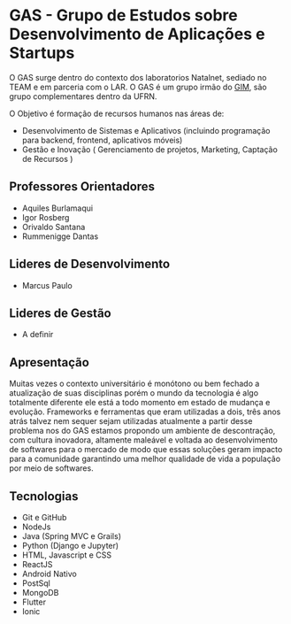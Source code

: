 # GAS - Grupo de Estudos sobre Desenvolvimento de Aplicações e Startups

O GAS surge dentro do contexto dos laboratorios Natalnet, sediado no TEAM e em parceria com o LAR.
O GAS é um grupo irmão do [GIM](https://github.com/natalnet/gim), são grupo complementares dentro da UFRN.
 
O Objetivo é formação de recursos humanos nas áreas de:
* Desenvolvimento de Sistemas e Aplicativos (incluindo programação para backend, frontend, aplicativos móveis)
* Gestão e Inovação ( Gerenciamento de projetos, Marketing, Captação de Recursos )

## Professores Orientadores
* Aquiles Burlamaqui
* Igor Rosberg
* Orivaldo Santana
* Rummenigge Dantas

## Lideres de Desenvolvimento

* Marcus Paulo

## Lideres de Gestão
* A definir 

## Apresentação 

Muitas vezes o contexto universitário é monótono ou bem fechado a atualização de suas disciplinas porém o mundo da tecnologia é algo totalmente diferente ele está a todo momento em estado de mudança e evolução. Frameworks e ferramentas que eram utilizadas a dois, três anos atrás talvez nem sequer sejam utilizadas atualmente a partir desse problema nos do GAS estamos propondo um ambiente de descontração, com cultura inovadora, altamente maleável e voltada ao desenvolvimento de softwares para o mercado de modo que essas soluções geram impacto para a comunidade garantindo uma melhor qualidade de vida a população por meio de softwares. 

## Tecnologias 

- Git e GitHub
- NodeJs
- Java (Spring MVC e Grails)
- Python (Django e Jupyter)
- HTML, Javascript e CSS
- ReactJS
- Android Nativo
- PostSql
- MongoDB
- Flutter
- Ionic 
